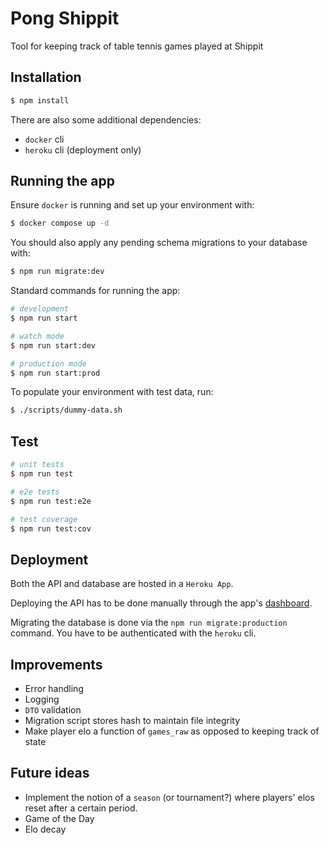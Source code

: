 # Pong Shippit

Tool for keeping track of table tennis games played at Shippit

## Installation

```bash
$ npm install
```

There are also some additional dependencies:

- `docker` cli
- `heroku` cli (deployment only)

## Running the app

Ensure `docker` is running and set up your environment with:

```bash
$ docker compose up -d
```

You should also apply any pending schema migrations to your database with:

```bash
$ npm run migrate:dev
```

Standard commands for running the app:

```bash
# development
$ npm run start

# watch mode
$ npm run start:dev

# production mode
$ npm run start:prod
```

To populate your environment with test data, run:

```bash
$ ./scripts/dummy-data.sh
```

## Test

```bash
# unit tests
$ npm run test

# e2e tests
$ npm run test:e2e

# test coverage
$ npm run test:cov
```

## Deployment

Both the API and database are hosted in a `Heroku App`.

Deploying the API has to be done manually through the app's [dashboard](https://dashboard.heroku.com/apps/pong-shippit).

Migrating the database is done via the `npm run migrate:production` command. You have to be authenticated with the `heroku` cli.

## Improvements

- Error handling
- Logging
- `DTO` validation
- Migration script stores hash to maintain file integrity
- Make player elo a function of `games_raw` as opposed to keeping track of state

## Future ideas

- Implement the notion of a `season` (or tournament?) where players' elos reset after a certain period.
- Game of the Day
- Elo decay
